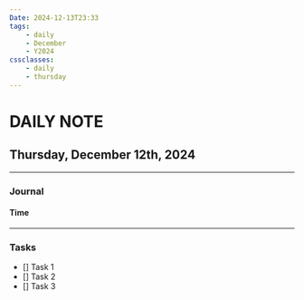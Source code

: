 ```yaml
---
Date: 2024-12-13T23:33
tags:
    - daily
    - December
    - Y2024
cssclasses:
    - daily
    - thursday
---
```

# DAILY NOTE
## Thursday, December 12th, 2024
***
### Journal
#### Time
***
### Tasks
- [] Task 1
- [] Task 2
- [] Task 3